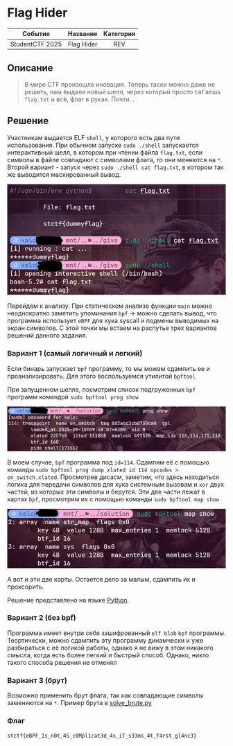 # Flag Hider

|   Cобытие   | Название | Категория |
| :---------: | :------: | :-------: |
|  StudentCTF 2025  |  Flag Hider   |  REV  |

## Описание

> В мире CTF произошла иновация. Теперь таски можно даже не решать, нам выдали новый шелл, через который просто cat'аешь `flag.txt` и всё, флаг в руках. Почти...
>

## Решение

Участникам выдается ELF `shell`, у которого есть два пути использования. При обычном запуске `sudo ./shell` запускается интерактивный шелл, в котором при чтении файла `flag.txt`, если символы в файле совпадают с символами флага, то они меняются на `*`. Второй вариант - запуск через `sudo ./shell cat flag.txt`, в котором так же выводится маскированный вывод.

![](images/1.png)

Перейдем к анализу. При статическом анализе функции `main` можно неоднократно заметить упоминания `bpf` -> можно сделать вывод, что программа использует `eBPF` для хука syscall и подмены выводимых на экран символов. С этой точки мы встаем на распутье трех вариантов решений данного задания.

### Вариант 1 (самый логичный и легкий)

Если бинарь запускает `bpf` программу, то мы можем сдампить ее и проанализировать. Для этого воспользуемся утилитой `bpftool`

При запущенном шелле, посмотрим список подгруженных `bpf` программ командой `sudo bpftool prog show`

![](images/2.png)

В моем случае, `bpf` программа под `id=114`. Сдампим её с помощью команды `sudo bpftool prog dump xlated id 114 opcodes > on_switch.xlated`. Просмотрев дисасм, заметим, что здесь находиться логика для передачи символов для хука системным вызовам и `xor` двух частей, из которых эти символы и берутся. Эти две части лежат в картах `bpf`, просмотрим их с помощью команды `sudo bpftool map show`

![](images/3.png)

А вот и эти две карты. Остается дело за малым, сдампить их и проксорить.

Решение представлено на языке [Python](solve.py).

### Вариант 2 (без bpf)

Программа имеет внутри себя зашифрованный `elf blob` `bpf` программы. Теортически, можно сдампить эту программу динамчески и уже разбираться с её логикой работы, однако я не вижу в этом никакого смысла, когда есть более легкий и быстрый способ. Однако, никто такого способа решения не отменял

### Вариант 3 (брут)

Возможно применить брут флага, так как совпадающие символы заменяются на `*`. Пример брута в [solve_brute.py](solve_brute.py)

### Флаг

```
stctf{eBPF_1s_n0t_4S_c0Mpl1cat3d_4s_iT_s33ms_4t_f4rst_gl4nc3}
```
